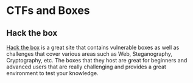 # CTFs and Boxes

## Hack the box

[Hack the box](https://www.hackthebox.eu/) is a great site that contains vulnerable boxes as well as challenges that cover various areas such as Web, Steganography, Cryptography, etc. The boxes that they host are great for beginners and advanced users that are really challenging and provides a great environment to test your knowledge.
